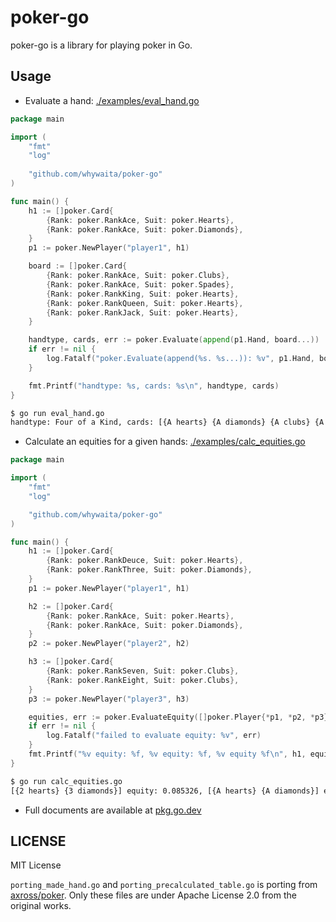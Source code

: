 # poker-go

poker-go is a library for playing poker in Go.

## Usage

- Evaluate a hand: [./examples/eval_hand.go](./examples/eval_hand.go)

```go
package main

import (
	"fmt"
    "log"
	
    "github.com/whywaita/poker-go"
)

func main() {
	h1 := []poker.Card{
		{Rank: poker.RankAce, Suit: poker.Hearts},
		{Rank: poker.RankAce, Suit: poker.Diamonds},
	}
	p1 := poker.NewPlayer("player1", h1)

	board := []poker.Card{
		{Rank: poker.RankAce, Suit: poker.Clubs},
		{Rank: poker.RankAce, Suit: poker.Spades},
		{Rank: poker.RankKing, Suit: poker.Hearts},
		{Rank: poker.RankQueen, Suit: poker.Hearts},
		{Rank: poker.RankJack, Suit: poker.Hearts},
	}

	handtype, cards, err := poker.Evaluate(append(p1.Hand, board...))
	if err != nil {
		log.Fatalf("poker.Evaluate(append(%s. %s...)): %v", p1.Hand, board, err)
	}

	fmt.Printf("handtype: %s, cards: %s\n", handtype, cards)
}
```

```bash
$ go run eval_hand.go
handtype: Four of a Kind, cards: [{A hearts} {A diamonds} {A clubs} {A spades} {K hearts}]
```

- Calculate an equities for a given hands: [./examples/calc_equities.go](./examples/calc_equities)

```go
package main

import (
    "fmt"
    "log"

    "github.com/whywaita/poker-go"
)

func main() {
	h1 := []poker.Card{
		{Rank: poker.RankDeuce, Suit: poker.Hearts},
		{Rank: poker.RankThree, Suit: poker.Diamonds},
	}
	p1 := poker.NewPlayer("player1", h1)

	h2 := []poker.Card{
		{Rank: poker.RankAce, Suit: poker.Hearts},
		{Rank: poker.RankAce, Suit: poker.Diamonds},
	}
	p2 := poker.NewPlayer("player2", h2)

	h3 := []poker.Card{
		{Rank: poker.RankSeven, Suit: poker.Clubs},
		{Rank: poker.RankEight, Suit: poker.Clubs},
	}
	p3 := poker.NewPlayer("player3", h3)

	equities, err := poker.EvaluateEquity([]poker.Player{*p1, *p2, *p3})
	if err != nil {
		log.Fatalf("failed to evaluate equity: %v", err)
	}
	fmt.Printf("%v equity: %f, %v equity: %f, %v equity %f\n", h1, equities[0], h2, equities[1], h3, equities[2])
}
```

```bash
$ go run calc_equities.go
[{2 hearts} {3 diamonds}] equity: 0.085326, [{A hearts} {A diamonds}] equity: 0.663249, [{7 clubs} {8 clubs}] equity 0.251425
```

- Full documents are available at [pkg.go.dev](https://pkg.go.dev/github.com/whywaita/poker-go)

## LICENSE

MIT License

`porting_made_hand.go` and `porting_precalculated_table.go` is porting from [axross/poker](https://github.com/axross/poker).
Only these files are under Apache License 2.0 from the original works.